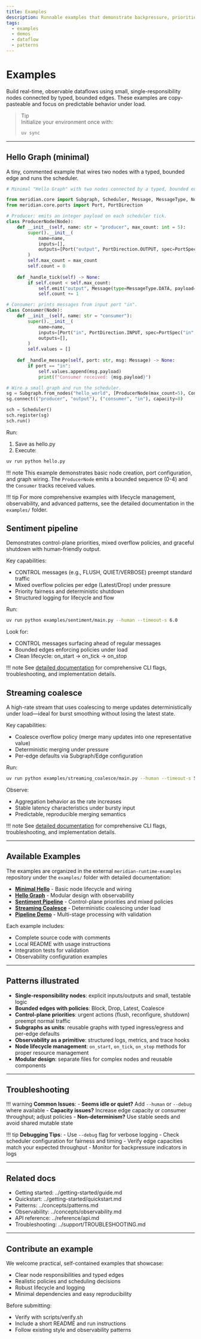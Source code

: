 ```yaml
---
title: Examples
description: Runnable examples that demonstrate backpressure, priorities, and observability with clean composition.
tags:
  - examples
  - demos
  - dataflow
  - patterns
---
```


# Examples

Build real-time, observable dataflows using small, single-responsibility nodes connected by typed, bounded edges. These examples are copy-pasteable and focus on predictable behavior under load.

> Tip  
> Initialize your environment once with:
> 
> ```bash
> uv sync
> ```

---

## Hello Graph (minimal)

A tiny, commented example that wires two nodes with a typed, bounded edge and runs the scheduler.

```python
# Minimal "Hello Graph" with two nodes connected by a typed, bounded edge.

from meridian.core import Subgraph, Scheduler, Message, MessageType, Node, PortSpec
from meridian.core.ports import Port, PortDirection

# Producer: emits an integer payload on each scheduler tick.
class ProducerNode(Node):
    def __init__(self, name: str = "producer", max_count: int = 5):
        super().__init__(
            name=name,
            inputs=[],
            outputs=[Port("output", PortDirection.OUTPUT, spec=PortSpec("output", int))],
        )
        self.max_count = max_count
        self.count = 0
        
    def _handle_tick(self) -> None:
        if self.count < self.max_count:
            self.emit("output", Message(type=MessageType.DATA, payload=self.count))
            self.count += 1

# Consumer: prints messages from input port "in".
class Consumer(Node):
    def __init__(self, name: str = "consumer"):
        super().__init__(
            name=name,
            inputs=[Port("in", PortDirection.INPUT, spec=PortSpec("in", int))],
            outputs=[],
        )
        self.values = []
        
    def _handle_message(self, port: str, msg: Message) -> None:
        if port == "in":
            self.values.append(msg.payload)
            print(f"Consumer received: {msg.payload}")

# Wire a small graph and run the scheduler.
sg = Subgraph.from_nodes("hello_world", [ProducerNode(max_count=5), Consumer()])
sg.connect(("producer", "output"), ("consumer", "in"), capacity=8)

sch = Scheduler()
sch.register(sg)
sch.run()
```

Run:

1. Save as hello.py
2. Execute:

```bash
uv run python hello.py
```

!!! note
    This example demonstrates basic node creation, port configuration, and graph wiring. The `ProducerNode` emits a bounded sequence (0-4) and the `Consumer` tracks received values.

!!! tip
    For more comprehensive examples with lifecycle management, observability, and advanced patterns, see the detailed documentation in the `examples/` folder.

## Sentiment pipeline

Demonstrates control-plane priorities, mixed overflow policies, and graceful shutdown with human-friendly output.

Key capabilities:

- CONTROL messages (e.g., FLUSH, QUIET/VERBOSE) preempt standard traffic
- Mixed overflow policies per edge (Latest/Drop) under pressure
- Priority fairness and deterministic shutdown
- Structured logging for lifecycle and flow

Run:
```bash
uv run python examples/sentiment/main.py --human --timeout-s 6.0
```

Look for:

- CONTROL messages surfacing ahead of regular messages
- Bounded edges enforcing policies under load
- Clean lifecycle: on_start → on_tick → on_stop

!!! note
    See [detailed documentation](../examples/sentiment.md) for comprehensive CLI flags, troubleshooting, and implementation details.



## Streaming coalesce

A high-rate stream that uses coalescing to merge updates deterministically under load—ideal for burst smoothing without losing the latest state.

Key capabilities:

- Coalesce overflow policy (merge many updates into one representative value)
- Deterministic merging under pressure
- Per-edge defaults via Subgraph/Edge configuration

Run:
```bash
uv run python examples/streaming_coalesce/main.py --human --timeout-s 5.0
```

Observe:

- Aggregation behavior as the rate increases
- Stable latency characteristics under bursty input
- Predictable, reproducible merging semantics

!!! note
    See [detailed documentation](../examples/streaming-coalesce.md) for comprehensive CLI flags, troubleshooting, and implementation details.

---

## Available Examples

The examples are organized in the external `meridian-runtime-examples` repository under the `examples/` folder with detailed documentation:

- **[Minimal Hello](../examples/minimal-hello.md)** - Basic node lifecycle and wiring
- **[Hello Graph](../examples/hello-graph.md)** - Modular design with observability
- **[Sentiment Pipeline](../examples/sentiment.md)** - Control-plane priorities and mixed policies
- **[Streaming Coalesce](../examples/streaming-coalesce.md)** - Deterministic coalescing under load
- **[Pipeline Demo](../examples/pipeline-demo.md)** - Multi-stage processing with validation

Each example includes:

- Complete source code with comments
- Local README with usage instructions
- Integration tests for validation
- Observability configuration examples

---

## Patterns illustrated

- **Single-responsibility nodes**: explicit inputs/outputs and small, testable logic
- **Bounded edges with policies**: Block, Drop, Latest, Coalesce
- **Control-plane priorities**: urgent actions (flush, reconfigure, shutdown) preempt normal traffic
- **Subgraphs as units**: reusable graphs with typed ingress/egress and per-edge defaults
- **Observability as a primitive**: structured logs, metrics, and trace hooks
- **Node lifecycle management**: `on_start`, `on_tick`, `on_stop` methods for proper resource management
- **Modular design**: separate files for complex nodes and reusable components

---

## Troubleshooting

!!! warning
    **Common Issues**:
    - **Seems idle or quiet?** Add `--human` or `--debug` where available
    - **Capacity issues?** Increase edge capacity or consumer throughput; adjust policies
    - **Non-determinism?** Use stable seeds and avoid shared mutable state

!!! tip
    **Debugging Tips**:
    - Use `--debug` flag for verbose logging
    - Check scheduler configuration for fairness and timing
    - Verify edge capacities match your expected throughput
    - Monitor for backpressure indicators in logs

---

## Related docs

- Getting started: ../getting-started/guide.md
- Quickstart: ../getting-started/quickstart.md
- Patterns: ../concepts/patterns.md
- Observability: ../concepts/observability.md
- API reference: ../reference/api.md
- Troubleshooting: ../support/TROUBLESHOOTING.md

---

## Contribute an example

We welcome practical, self-contained examples that showcase:

- Clear node responsibilities and typed edges
- Realistic policies and scheduling decisions
- Robust lifecycle and logging
- Minimal dependencies and easy reproducibility

Before submitting:

- Verify with scripts/verify.sh
- Include a short README and run instructions
- Follow existing style and observability patterns
